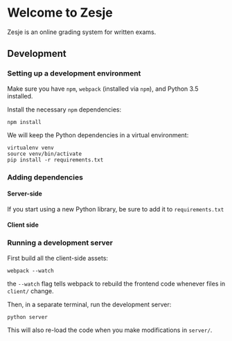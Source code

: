 # Welcome to Zesje

Zesje is an online grading system for written exams.

## Development

### Setting up a development environment
Make sure you have `npm`, `webpack` (installed via `npm`), and Python 3.5 installed.

Install the necessary `npm` dependencies:

    npm install

We will keep the Python dependencies in a virtual environment:

    virtualenv venv
    source venv/bin/activate
    pip install -r requirements.txt
    
### Adding dependencies

#### Server-side
If you start using a new Python library, be sure to add it to `requirements.txt`

#### Client side

    
### Running a development server
First build all the client-side assets:

    webpack --watch
    
the `--watch` flag tells webpack to rebuild the frontend code
whenever files in `client/` change.

Then, in a separate terminal, run the development server:
 
    python server

This will also re-load the code when you make modifications in `server/`.
